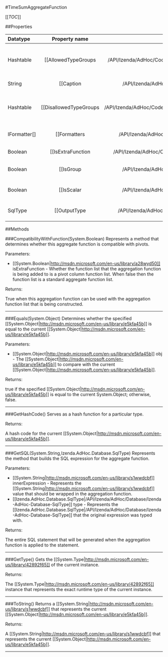 #TimeSumAggregateFunction

[[_TOC_]]

##Properties

|Datatype|Property name|Property description|Default Value|
|:-------|:----------:|:-----------------:|:-----------:|
|Hashtable|[[AllowedTypeGroups|/API/Izenda/AdHoc/CodeSamples/Izenda_AdHoc_TimeSumAggregateFunction_AllowedTypeGroups]]|Gets a list of key/value pairs that define the collection of Izenda.AdHoc.Database.SqlTypeGroups that are valid for this aggregation function.|null|
|String|[[Caption|/API/Izenda/AdHoc/CodeSamples/Izenda_AdHoc_TimeSumAggregateFunction_Caption]]| Gets the display text that is used for this aggregation function. |Sum|
|Hashtable|[[DisallowedTypeGroups|/API/Izenda/AdHoc/CodeSamples/Izenda_AdHoc_TimeSumAggregateFunction_DisallowedTypeGroups]]|Gets a list of key/value pairs that define the collection of Izenda.AdHoc.Database.SqlTypeGroups that are not valid for this aggregation function.|null|
|IFormatter[]|[[Formatters|/API/Izenda/AdHoc/CodeSamples/Izenda_AdHoc_TimeSumAggregateFunction_Formatters]]| Gets a set of formatters that can optionally be used to format the results of the aggregation function. |[]|
|Boolean|[[IsExtraFunction|/API/Izenda/AdHoc/CodeSamples/Izenda_AdHoc_TimeSumAggregateFunction_IsExtraFunction]]| Determines whether this function can be used in pivot column function lists. |True|
|Boolean|[[IsGroup|/API/Izenda/AdHoc/CodeSamples/Izenda_AdHoc_TimeSumAggregateFunction_IsGroup]]| Determines whether this aggregate function requires grouping in order to be used. |False|
|Boolean|[[IsScalar|/API/Izenda/AdHoc/CodeSamples/Izenda_AdHoc_TimeSumAggregateFunction_IsScalar]]| Determines whether or not this aggregation function is able to accept a group function. |False|
|SqlType|[[OutputType|/API/Izenda/AdHoc/CodeSamples/Izenda_AdHoc_TimeSumAggregateFunction_OutputType]]| Gets the database type that the resulting output of the aggregate function will use. |Time|


##Methods

###CompatibilityWithFunction(System.Boolean)
 Represents a method that determines whether this aggregate function is compatible with pivots. 

Parameters: 

* [[System.Boolean|http://msdn.microsoft.com/en-us/library/a28wyd50]] isExtraFunction  - Whether the function list that the aggregation function is being added to is a pivot column function list.  When false then the function list is a standard aggregate function list.





Returns:

True when this aggregation function can be used with the aggregation function list that is being constructed.


---


###Equals(System.Object)
Determines whether the specified [[System.Object|http://msdn.microsoft.com/en-us/library/e5kfa45b]] is equal to the current [[System.Object|http://msdn.microsoft.com/en-us/library/e5kfa45b]].

Parameters: 

* [[System.Object|http://msdn.microsoft.com/en-us/library/e5kfa45b]] obj  - The [[System.Object|http://msdn.microsoft.com/en-us/library/e5kfa45b]] to compare with the current [[System.Object|http://msdn.microsoft.com/en-us/library/e5kfa45b]].





Returns:

true if the specified [[System.Object|http://msdn.microsoft.com/en-us/library/e5kfa45b]] is equal to the current System.Object; otherwise, false.


---


###GetHashCode()
 Serves as a hash function for a particular type.  





Returns:

A hash code for the current [[System.Object|http://msdn.microsoft.com/en-us/library/e5kfa45b]].


---


###GetSQL(System.String,Izenda.AdHoc.Database.SqlType)
 Represents the method that builds the SQL expression for the aggregate function. 

Parameters: 

* [[System.String|http://msdn.microsoft.com/en-us/library/s1wwdcbf]] innerExpression  - Represents the [[System.String|http://msdn.microsoft.com/en-us/library/s1wwdcbf]] value that should be wrapped in the aggregation function.
* [[Izenda.AdHoc.Database.SqlType|/API/Izenda/AdHoc/Database/Izenda-AdHoc-Database-SqlType]] type  - Represents the [[Izenda.AdHoc.Database.SqlType|/API/Izenda/AdHoc/Database/Izenda-AdHoc-Database-SqlType]] that the original expression was typed with.





Returns:

The entire SQL statement that will be generated when the aggregation function is applied to the statement.


---


###GetType()
Gets the [[System.Type|http://msdn.microsoft.com/en-us/library/42892f65]] of the current instance.





Returns:

The [[System.Type|http://msdn.microsoft.com/en-us/library/42892f65]] instance that represents the exact runtime type of the current instance.


---


###ToString()
Returns a [[System.String|http://msdn.microsoft.com/en-us/library/s1wwdcbf]] that represents the current [[System.Object|http://msdn.microsoft.com/en-us/library/e5kfa45b]].





Returns:

A [[System.String|http://msdn.microsoft.com/en-us/library/s1wwdcbf]] that represents the current [[System.Object|http://msdn.microsoft.com/en-us/library/e5kfa45b]].


---


